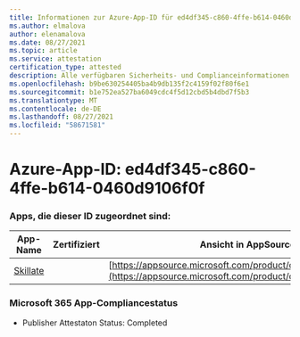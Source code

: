 ```yaml
---
title: Informationen zur Azure-App-ID für ed4df345-c860-4ffe-b614-0460d9106f0f
ms.author: elmalova
author: elenamalova
ms.date: 08/27/2021
ms.topic: article
ms.service: attestation
certification_type: attested
description: Alle verfügbaren Sicherheits- und Complianceinformationen für ed4df345-c860-4ffe-b614-0460d9106f0f.
ms.openlocfilehash: b9be630254405ba4b9db135f2c4159f02f80f6e1
ms.sourcegitcommit: b1e752ea527ba6049cdc4f5d12cbd5b4dbd7f5b3
ms.translationtype: MT
ms.contentlocale: de-DE
ms.lasthandoff: 08/27/2021
ms.locfileid: "58671581"
---
```

# <a name="azure-app-id-ed4df345-c860-4ffe-b614-0460d9106f0f"></a>Azure-App-ID: ed4df345-c860-4ffe-b614-0460d9106f0f


### <a name="apps-associated-with-this-id"></a>Apps, die dieser ID zugeordnet sind:
| **App-Name** | **Zertifiziert** | **Ansicht in AppSource** |
|--------------|---------------|-----------------------|
| [Skillate](https://docs.microsoft.com/microsoft-365-app-certification/forward/WA200002490) |  | [https://appsource.microsoft.com/product/office/WA200002490](https://appsource.microsoft.com/product/office/WA200002490) |

### <a name="microsoft-365-app-compliance-status"></a>Microsoft 365 App-Compliancestatus
- Publisher Attestaton Status: Completed
